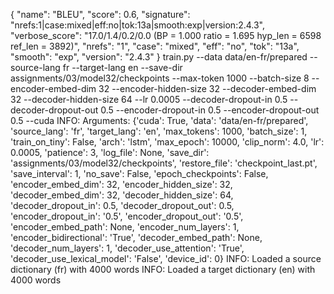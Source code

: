 {
 "name": "BLEU",
 "score": 0.6,
 "signature": "nrefs:1|case:mixed|eff:no|tok:13a|smooth:exp|version:2.4.3",
 "verbose_score": "17.0/1.4/0.2/0.0 (BP = 1.000 ratio = 1.695 hyp_len = 6598 ref_len = 3892)",
 "nrefs": "1",
 "case": "mixed",
 "eff": "no",
 "tok": "13a",
 "smooth": "exp",
 "version": "2.4.3"
}
 train.py --data data/en-fr/prepared --source-lang fr --target-lang en --save-dir assignments/03/model32/checkpoints --max-token 1000 --batch-size 8 --encoder-embed-dim 32 --encoder-hidden-size 32 --decoder-embed-dim 32 --decoder-hidden-size 64 --lr 0.0005 --decoder-dropout-in 0.5 --decoder-dropout-out 0.5 --encoder-dropout-in 0.5 --encoder-dropout-out 0.5 --cuda
INFO: Arguments: {'cuda': True, 'data': 'data/en-fr/prepared', 'source_lang': 'fr', 'target_lang': 'en', 'max_tokens': 1000, 'batch_size': 1, 'train_on_tiny': False, 'arch': 'lstm', 'max_epoch': 10000, 'clip_norm': 4.0, 'lr': 0.0005, 'patience': 3, 'log_file': None, 'save_dir': 'assignments/03/model32/checkpoints', 'restore_file': 'checkpoint_last.pt', 'save_interval': 1, 'no_save': False, 'epoch_checkpoints': False, 'encoder_embed_dim': 32, 'encoder_hidden_size': 32, 'decoder_embed_dim': 32, 'decoder_hidden_size': 64, 'decoder_dropout_in': 0.5, 'decoder_dropout_out': 0.5, 'encoder_dropout_in': '0.5', 'encoder_dropout_out': '0.5', 'encoder_embed_path': None, 'encoder_num_layers': 1, 'encoder_bidirectional': 'True', 'decoder_embed_path': None, 'decoder_num_layers': 1, 'decoder_use_attention': 'True', 'decoder_use_lexical_model': 'False', 'device_id': 0}
INFO: Loaded a source dictionary (fr) with 4000 words
INFO: Loaded a target dictionary (en) with 4000 words
